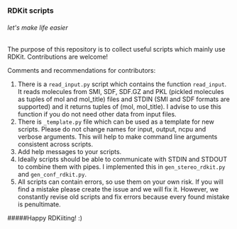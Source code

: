 ### RDKit scripts
###### let's make life easier

The purpose of this repository is to collect useful scripts which mainly use RDKit. Contributions are welcome!

Comments and recommendations for contributors:
1. There is a `read_input.py` script which contains the function `read_input`. It reads molecules from SMI, SDF, SDF.GZ and PKL (pickled molecules as tuples of mol and mol_title) files and STDIN (SMI and SDF formats are supported) and it returns tuples of (mol, mol_title). I advise to use this function if you do not need other data from input files.
2. There is `_template.py` file which can be used as a template for new scripts. Please do not change names for input, output, ncpu and verbose arguments. This will help to make command line arguments consistent across scripts.
3. Add help messages to your scripts.
4. Ideally scripts should be able to communicate with STDIN and STDOUT to combine them with pipes. I implemented this in `gen_stereo_rdkit.py` and `gen_conf_rdkit.py`.
5. All scripts can contain errors, so use them on your own risk. If you will find a mistake please create the issue and we will fix it. However, we constantly revise old scripts and fix errors because every found mistake is penultimate.

#####Happy RDKiiting! :)
